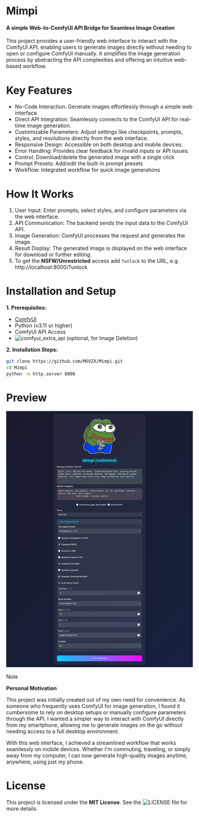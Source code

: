 # Mimpi
#### A simple Web-to-ComfyUI API Bridge for Seamless Image Creation

This project provides a user-friendly web interface to interact with the ComfyUI API, enabling users to generate images directly without needing to open or configure ComfyUI manually. It simplifies the image generation process by abstracting the API complexities and offering an intuitive web-based workflow.

# Key Features
* No-Code Interaction: Generate images effortlessly through a simple web interface.
* Direct API Integration: Seamlessly connects to the ComfyUI API for real-time image generation.
* Customizable Parameters: Adjust settings like checkpoints, prompts, styles, and resolutions directly from the web interface.
* Responsive Design: Accessible on both desktop and mobile devices.
* Error Handling: Provides clear feedback for invalid inputs or API issues.
* Control: Download/delete the generated image with a single click
* Prompt Presets: Add/edit the built-in prompt presets
* Workflow: Integrated workflow for quick image generations

# How It Works
1. User Input: Enter prompts, select styles, and configure parameters via the web interface.
2. API Communication: The backend sends the input data to the ComfyUI API.
3. Image Generation: ComfyUI processes the request and generates the image.
4. Result Display: The generated image is displayed on the web interface for download or further editing.
5. To get the **NSFW/Unrestricted** access add ``?unlock`` to the URL, e.g. http://localhost:8000/?unlock

# Installation and Setup

**1. Prerequisites:**
- [ComfyUI](https://github.com/comfyanonymous/ComfyUI)
- Python (v3.11 or higher)
- ComfyUI API Access
- ![comfyui_extra_api *(optional, for Image Deletion)*](https://github.com/injet-zhou/comfyui_extra_api)

**2. Installation Steps:**
```bash
git clone https://github.com/MOVZX/Mimpi.git
cd Mimpi
python -m http.server 8000
```

# Preview
![Screenshot of the web page](screenshot.png)

> [!NOTE]
> **Personal Motivation**
>
> This project was initially created out of my own need for convenience. As someone who frequently uses ComfyUI for image generation, I found it cumbersome to rely on desktop setups or manually configure parameters through the API. I wanted a simpler way to interact with ComfyUI directly from my smartphone, allowing me to generate images on the go without needing access to a full desktop environment.
>
> With this web interface, I achieved a streamlined workflow that works seamlessly on mobile devices. Whether I'm commuting, traveling, or simply away from my computer, I can now generate high-quality images anytime, anywhere, using just my phone.

# License
This project is licensed under the **MIT License**. See the ![LICENSE](LICENSE) file for more details.
